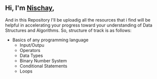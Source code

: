 ## Hi, I'm [Nischay](https://nischay.github.io),
And in this Repository I'll be uploadig all the resources that i find will be helpful in accelerating your progress toward your understanding of Data Structures and Algorithms.
 So, structure of track is as follows:
* Basics of any programming language
    - Input/Outpu
    - Operators
    - Data Types
    - Binary Number System
    - Conditional Statements
    - Loops

